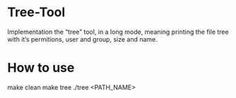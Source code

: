 # Tree-Tool
Implementation the “tree” tool, in a long mode, meaning printing the file tree with 
it’s permitions, user and group, size and name.
# How to use
make clean
make tree
./tree <PATH_NAME>
